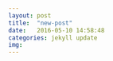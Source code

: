 ```yaml
---
layout: post
title:  "new-post"
date:   2016-05-10 14:58:48
categories: jekyll update
img: 
---
```

